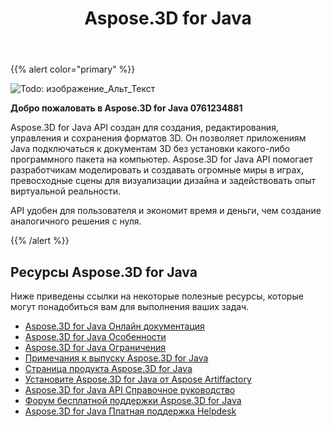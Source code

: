 ﻿---
title: Aspose.3D for Java
description: Aspose.3D for Java API создан для создания, редактирования, управления и сохранения форматов 3D. Он позволяет приложениям Java подключаться к документам 3D без установки какого-либо программного пакета на компьютер.
type: docs
weight: 20
url: /ru/java/
is_root: true
---
{{% alert color="primary" %}} 

![Todo: изображение_Альт_Текст](home_1)

**Добро пожаловать в Aspose.3D for Java 0761234881**

Aspose.3D for Java API создан для создания, редактирования, управления и сохранения форматов 3D. Он позволяет приложениям Java подключаться к документам 3D без установки какого-либо программного пакета на компьютер. Aspose.3D for Java API помогает разработчикам моделировать и создавать огромные миры в играх, превосходные сцены для визуализации дизайна и задействовать опыт виртуальной реальности.

API удобен для пользователя и экономит время и деньги, чем создание аналогичного решения с нуля.

{{% /alert %}} 


## **Ресурсы Aspose.3D for Java**
Ниже приведены ссылки на некоторые полезные ресурсы, которые могут понадобиться вам для выполнения ваших задач.

- [Aspose.3D for Java Онлайн документация](/3d/ru/java/)
- [Aspose.3D for Java Особенности](/3d/ru/java/product-overview/#productoverview-richfeatures)
- [Aspose.3D for Java Ограничения](/3d/ru/java/installation/#installation-systemrequirements)
- [Примечания к выпуску Aspose.3D for Java](/3d/ru/java/release-notes/)
- [Страница продукта Aspose.3D for Java](https://products.aspose.com/3d/java)
- [Установите Aspose.3D for Java от Aspose Artiffactory](/3d/ru/java/installation/)
- [Aspose.3D for Java API Справочное руководство](https://reference.aspose.com/3d/java)
- [Форум бесплатной поддержки Aspose.3D for Java](https://forum.aspose.com/c/3d)
- [Aspose.3D for Java Платная поддержка Helpdesk](https://helpdesk.aspose.com/)




